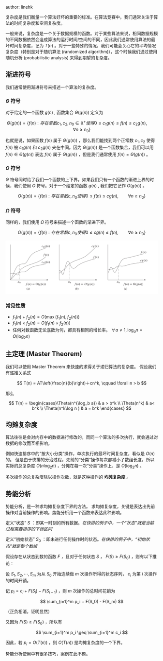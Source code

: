 author: linehk

复杂度是我们衡量一个算法好坏的重要的标准。在算法竞赛中，我们通常关注于算法的时间复杂度和空间复杂度。

一般来说，复杂度是一个关于数据规模的函数。对于某些算法来说，相同数据规模的不同数据依然会造成算法的运行时间/空间的不同，因此我们通常使用算法的最坏时间复杂度，记为 $T(n)$ 。对于一些特殊的情况，我们可能会关心它的平均情况复杂度（特别是对于随机算法 (randomized algorithm)），这个时候我们通过使用随机分析 (probabilistic analysis) 来得到期望的复杂度。

## 渐进符号

我们通常使用渐进符号来描述一个算法的复杂度。

###  $\Theta$ 符号

对于给定的一个函数 $g(n)$ , 函数集合 $\Theta(g(n))$ 定义为

$$
\Theta(g(n)) = \{f(n) : 存在常数 c_1,c_2,n_0 \in \mathbb{R^{+}}使得 0 \leq c_1g(n) \leq f(n) \leq c_2g(n), \qquad \forall n \geq n_0\}
$$

也就是说，如果函数 $f(n)$ 属于 $\Theta(g(n))$ ，那么我们能找到两个正常数 $c_1, c_2$ 使得 $f(n)$ 被 $c_1g(n)$ 和 $c_2g(n)$ 夹在中间。因为 $\Theta(g(n))$ 是一个函数集合，我们可以用 $f(n) \in \Theta(g(n))$ 表达 $f(n)$ 属于 $\Theta(g(n))$ ，但是我们通常使用 $f(n) = \Theta(g(n))$ 。

###  $O$ 符号

 $\Theta$ 符号同时给了我们一个函数的上下界，如果我们只有一个函数的渐进上界的时候，我们使用 $O$ 符号。对于一个给定的函数 $g(n)$ , 我们把它记作 $O(g(n))$ 。

$$
O(g(n)) = \{f(n):存在常数 c,n_0 使得 0\leq f(n) \leq cg(n), \qquad \forall n \geq n_0\}
$$

###  $\Omega$ 符号

同样的，我们使用 $\Omega$ 符号来描述一个函数的渐进下界。

$$
\Omega(g(n)) = \{f(n):存在常数 c,n_0 使得 0 \leq cg(n) \leq f(n) , \qquad \forall n \geq n_0\}
$$

![](images/order.png)

### 常见性质

-    $f_1(n) + f_2(n) = O(\max(f_1(n), f_2(n)))$ 
-    $f_1(n) \times f_2(n) = O(f_1(n) \times f_2(n))$ 
-   任何对数函数无论底数为何，都具有相同的增长率。 $\forall a \neq 1, \log_a{n} = O(\log_2 n)$ 

## 主定理 (Master Theorem)

我们可以使用 Master Theorem 来快速的求得关于递归算法的复杂度。
假设我们有递推关系式

$$
T(n) = AT\left(\frac{n}{b}\right)＋cn^k, \qquad \forall n > b
$$

那么

$$
T(n) = \begin{cases}\Theta(n^{\log_b a}) & a > b^k \\ \Theta(n^k) & a< b^k \\ \Theta(n^k\log n ) & a = b^k \end{cases}
$$

## 均摊复杂度

算法往往是会对内存中的数据进行修改的，而同一个算法的多次执行，就会通过对数据的修改而互相影响。

例如快速排序中的“按大小分类”操作，单次执行的最坏时间复杂度，看似是 $O(n)$ 的。
但是由于快排的分治过程，先前的“分类”操作每次都减小了数组长度，所以实际的总复杂度 $O(n \log_2 n)$ ，分摊在每一次“分类”操作上，是 $O(\log_2 n)$ 。

多次操作的总复杂度除以操作次数，就是这种操作的 **均摊复杂度** 。

## 势能分析

势能分析，是一种求均摊复杂度下界的方法。
求均摊复杂度，关键是表达出先前操作对当前操作的影响。势能分析用一个函数来表达此种影响。

定义“状态” $S$ ：即某一时刻的所有数据。_在快排的例子中，一个“状态”就是当前过程需要排序的下标区间_

定义“初始状态” $S_0$ ：即未进行任何操作时的状态。_在快排的例子中，“初始状态”就是整个数组_

假设存在从状态到数的函数 $F$ ，且对于任何状态 $S$ ， $F(S) \geq F(S_0)$ ，则有以下推论：

设 $S_1,S_2, \cdots ,S_m$ 为从 $S_0$ 开始连续做 $m$ 次操作所得的状态序列， $c_i$ 为第 $i$ 次操作的时间开销。

记 $p_i = c_i + F(S_i) - F(S_{i-1})$ ，则 $m$ 次操作的总时间花销为

$$
\sum_{i=1}^m p_i + F(S_0) - F(S_m)
$$

（正负相消，证明显然）

又因为 $F(S) \geq F(S_0)$ ，所以有

$$
\sum_{i=1}^m p_i \geq \sum_{i=1}^m c_i
$$

因此，若 $p_i = O(T(n))$ ，则 $O(T(n))$ 是均摊复杂度的一个下界。

势能分析使用中有很多技巧，案例在此不题。
